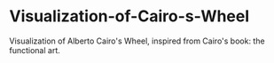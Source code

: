 # Visualization-of-Cairo-s-Wheel
Visualization of Alberto Cairo's Wheel, inspired from Cairo's book: the functional art.
